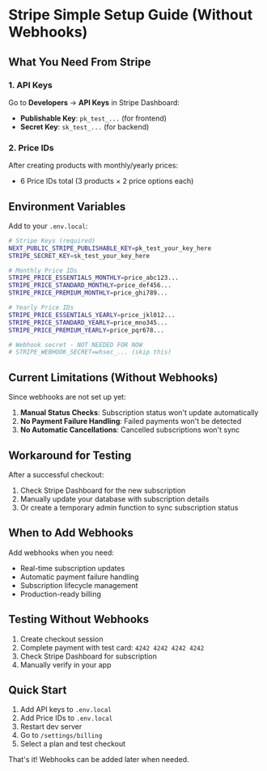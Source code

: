 # Stripe Simple Setup Guide (Without Webhooks)

## What You Need From Stripe

### 1. API Keys
Go to **Developers** → **API Keys** in Stripe Dashboard:
- **Publishable Key**: `pk_test_...` (for frontend)
- **Secret Key**: `sk_test_...` (for backend)

### 2. Price IDs
After creating products with monthly/yearly prices:
- 6 Price IDs total (3 products × 2 price options each)

## Environment Variables

Add to your `.env.local`:

```bash
# Stripe Keys (required)
NEXT_PUBLIC_STRIPE_PUBLISHABLE_KEY=pk_test_your_key_here
STRIPE_SECRET_KEY=sk_test_your_key_here

# Monthly Price IDs
STRIPE_PRICE_ESSENTIALS_MONTHLY=price_abc123...
STRIPE_PRICE_STANDARD_MONTHLY=price_def456...
STRIPE_PRICE_PREMIUM_MONTHLY=price_ghi789...

# Yearly Price IDs  
STRIPE_PRICE_ESSENTIALS_YEARLY=price_jkl012...
STRIPE_PRICE_STANDARD_YEARLY=price_mno345...
STRIPE_PRICE_PREMIUM_YEARLY=price_pqr678...

# Webhook secret - NOT NEEDED FOR NOW
# STRIPE_WEBHOOK_SECRET=whsec_... (skip this)
```

## Current Limitations (Without Webhooks)

Since webhooks are not set up yet:

1. **Manual Status Checks**: Subscription status won't update automatically
2. **No Payment Failure Handling**: Failed payments won't be detected
3. **No Automatic Cancellations**: Cancelled subscriptions won't sync

## Workaround for Testing

After a successful checkout:
1. Check Stripe Dashboard for the new subscription
2. Manually update your database with subscription details
3. Or create a temporary admin function to sync subscription status

## When to Add Webhooks

Add webhooks when you need:
- Real-time subscription updates
- Automatic payment failure handling
- Subscription lifecycle management
- Production-ready billing

## Testing Without Webhooks

1. Create checkout session
2. Complete payment with test card: `4242 4242 4242 4242`
3. Check Stripe Dashboard for subscription
4. Manually verify in your app

## Quick Start

1. Add API keys to `.env.local`
2. Add Price IDs to `.env.local`
3. Restart dev server
4. Go to `/settings/billing`
5. Select a plan and test checkout

That's it! Webhooks can be added later when needed.